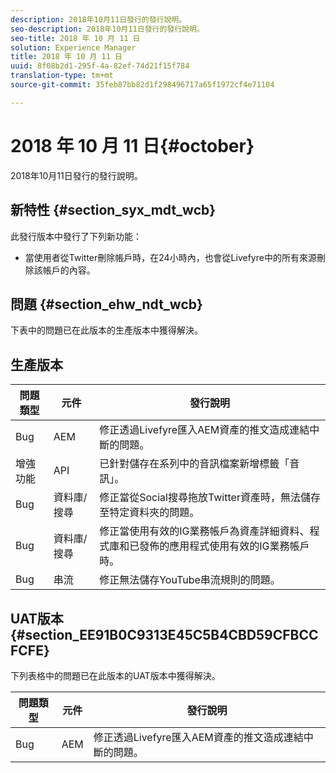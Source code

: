 ```yaml
---
description: 2018年10月11日發行的發行說明。
seo-description: 2018年10月11日發行的發行說明。
seo-title: 2018 年 10 月 11 日
solution: Experience Manager
title: 2018 年 10 月 11 日
uuid: 8f08b2d1-295f-4a-82ef-74d21f15f784
translation-type: tm+mt
source-git-commit: 35feb87bb82d1f298496717a65f1972cf4e71104

---
```



# 2018 年 10 月 11 日{#october}

2018年10月11日發行的發行說明。

## 新特性 {#section_syx_mdt_wcb}

此發行版本中發行了下列新功能：

* 當使用者從Twitter刪除帳戶時，在24小時內，也會從Livefyre中的所有來源刪除該帳戶的內容。

## 問題 {#section_ehw_ndt_wcb}

下表中的問題已在此版本的生產版本中獲得解決。

## 生產版本

| **問題類型** | **元件** | **發行說明** |
|---|---|---|
| Bug | AEM | 修正透過Livefyre匯入AEM資產的推文造成連結中斷的問題。 |
| 增強功能 | API | 已針對儲存在系列中的音訊檔案新增標籤「音訊」。 |
| Bug | 資料庫/搜尋 | 修正當從Social搜尋拖放Twitter資產時，無法儲存至特定資料夾的問題。 |
| Bug | 資料庫/搜尋 | 修正當使用有效的IG業務帳戶為資產詳細資料、程式庫和已發佈的應用程式使用有效的IG業務帳戶時。 |
| Bug | 串流 | 修正無法儲存YouTube串流規則的問題。 |

## UAT版本 {#section_EE91B0C9313E45C5B4CBD59CFBCCFCFE}

下列表格中的問題已在此版本的UAT版本中獲得解決。

| **問題類型** | **元件** | **發行說明** |
|---|---|---|
| Bug | AEM | 修正透過Livefyre匯入AEM資產的推文造成連結中斷的問題。 |

